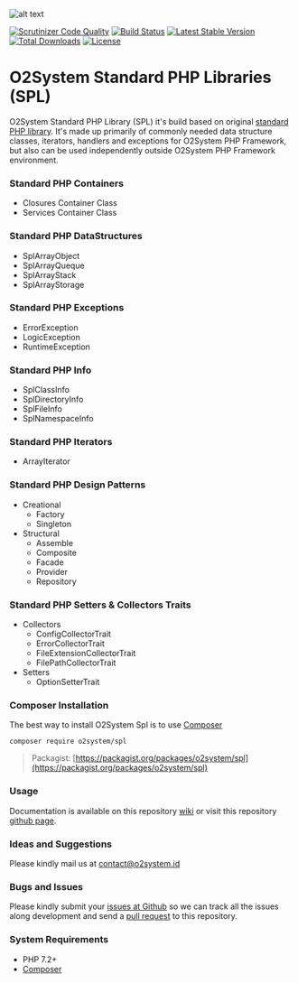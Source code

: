![alt text](https://www.o2system.id/assets/img/covers/cover-o2system-atom-spl.png "O2System SPL Atom")

[![Scrutinizer Code Quality](https://scrutinizer-ci.com/g/o2system/spl/badges/quality-score.png?b=master)](https://scrutinizer-ci.com/g/o2system/spl/?branch=master)
[![Build Status](https://scrutinizer-ci.com/g/o2system/spl/badges/build.png?b=master)](https://scrutinizer-ci.com/g/o2system/spl/build-status/master)
[![Latest Stable Version](https://poser.pugx.org/o2system/spl/v/stable)](https://packagist.org/packages/o2system/spl)
[![Total Downloads](https://poser.pugx.org/o2system/spl/downloads)](https://packagist.org/packages/o2system/spl)
[![License](https://poser.pugx.org/o2system/spl/license)](https://packagist.org/packages/o2system/spl)

# O2System Standard PHP Libraries (SPL)
O2System Standard PHP Library (SPL) it's build based on original [standard PHP library](http://php.net/manual/en/book.spl.php).
It's made up primarily of commonly needed data structure classes, iterators, handlers and exceptions for O2System PHP Framework, but also can be used independently outside O2System PHP Framework environment.

### Standard PHP Containers
- Closures Container Class
- Services Container Class

### Standard PHP DataStructures
- SplArrayObject
- SplArrayQueque
- SplArrayStack
- SplArrayStorage

### Standard PHP Exceptions
- ErrorException
- LogicException
- RuntimeException

### Standard PHP Info
- SplClassInfo
- SplDirectoryInfo
- SplFileInfo
- SplNamespaceInfo

### Standard PHP Iterators
- ArrayIterator

### Standard PHP Design Patterns
- Creational
  - Factory
  - Singleton
- Structural
  - Assemble
  - Composite
  - Facade
  - Provider
  - Repository

### Standard PHP Setters & Collectors Traits
- Collectors
  - ConfigCollectorTrait
  - ErrorCollectorTrait
  - FileExtensionCollectorTrait
  - FilePathCollectorTrait
- Setters
  - OptionSetterTrait

### Composer Installation
The best way to install O2System Spl is to use [Composer](https://getcomposer.org)
```
composer require o2system/spl
```
> Packagist: [https://packagist.org/packages/o2system/spl](https://packagist.org/packages/o2system/spl)

### Usage
Documentation is available on this repository [wiki](https://github.com/o2system/spl/wiki) or visit this repository [github page](https://o2system.github.io/spl).

### Ideas and Suggestions
Please kindly mail us at [contact@o2system.id](mailto:contact@o2system.id])

### Bugs and Issues
Please kindly submit your [issues at Github](http://github.com/o2system/spl/issues) so we can track all the issues along development and send a [pull request](http://github.com/o2system/spl/pulls) to this repository.

### System Requirements
- PHP 7.2+
- [Composer](https://getcomposer.org)